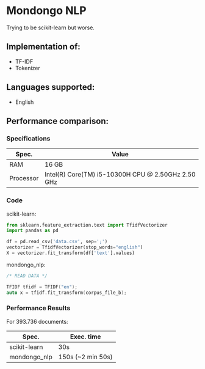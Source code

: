# Mondongo NLP

Trying to be scikit-learn but worse.

## Implementation of:

- TF-IDF
- Tokenizer

## Languages supported:

- English

## Performance comparison:

### Specifications

| Spec.     | Value                                                 |
| --------- | -------------                                         |
| RAM       |  16 GB                                                |
| Processor | Intel(R) Core(TM) i5-10300H CPU @ 2.50GHz   2.50 GHz  |

### Code

scikit-learn:

```python
from sklearn.feature_extraction.text import TfidfVectorizer
import pandas as pd

df = pd.read_csv('data.csv', sep=';')
vectorizer = TfidfVectorizer(stop_words="english")
X = vectorizer.fit_transform(df['text'].values)
```

mondongo_nlp:

```c++
/* READ DATA */

TFIDF tfidf = TFIDF("en");
auto x = tfidf.fit_transform(corpus_file_b);
```

### Performance Results

For 393.736 documents:

| Spec.        | Exec. time |
| ---------    | ------     |
| scikit-learn | 30s        |
| mondongo_nlp | 150s (~2 min 50s)  |
